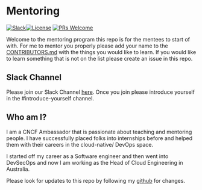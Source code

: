 # Mentoring

[![Slack](https://img.shields.io/badge/Slack-Join%20-4a154b?style=flat&logo=slack)](https://join.slack.com/t/cloudnative-mentoring/shared_invite/zt-119bf6kae-bSGp7NQYrG~FZmjZjhZ~QA)[![License](https://img.shields.io/badge/License-Apache_2.0-blue.svg)](https://opensource.org/licenses/Apache-2.0)
[![PRs Welcome](https://img.shields.io/badge/PRs-welcome-brightgreen.svg?style=flat-square)](http://makeapullrequest.com)

Welcome to the mentoring program this repo is for the mentees to start of with.  For me to mentor you properly please add your name to the [CONTRIBUTORS.md](CONTRIBUTORS.md) with the things you would like to learn.  If you would like to learn something that is not on the list please create an issue in this repo.

## Slack Channel
Please join our Slack Channel [here](https://join.slack.com/t/cloudnative-mentoring/shared_invite/zt-119bf6kae-bSGp7NQYrG~FZmjZjhZ~QA). Once you join please introduce yourself in the #introduce-yourself channel.
## Who am I?
I am a CNCF Ambassador that is passionate about teaching and mentoring people. I have successfully placed folks into internships before and helped them with their careers in the cloud-native/ DevOps space.

I started off my career as a Software engineer and then went into DevSecOps and now I am working as the Head of Cloud Engineering in Australia.

Please look for updates to this repo by following my [github](https://github.com/bradmccoydev) for changes.
